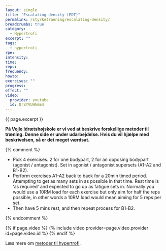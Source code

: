 ```yaml
---
layout: single
title: "Escalating density (EDT)"
permalink: /styrketraening/escalating-density/
breadcrumbs: true
category:
  - Hypertrofi
excerpt: ""
tags:
  - hypertrofi
rpe: 
intensity: 
time: 
reps: 
frequency: 
howto:
exercises: ""
progress:
effect: ""
video:
  provider: youtube
  id: QrZYVUHGmE4
---
```


{{ page.excerpt }}

**På Vejle Idrætshøjskole er vi ved at beskrive forskellige metoder til træning. Denne side er under udarbejdelse. Hvis du vil hjælpe med beskrivelsen, så er det meget værdsat.**

{% comment %}

- Pick 4 exercises. 2 for one bodypart, 2 for an opposing bodypart (agonist / antagonist). Set in agonist / antagonist supersets (A1-A2 and B1-B2).
- Perform exercises A1-A2 back to back for a 20min timed period. Attempting to get as many sets in as possible in that time.  Rest time is ‘as required’ and expected to go up as fatigue sets in.  Normally you would use a 10RM load for each exercise but only aim for half the reps possible, in other words a 10RM load would mean aiming for 5 reps per set.
- Then have 5 mins rest, and then repeat process for B1-B2.

{% endcomment %}

{% if page.video %}
  {% include video provider=page.video.provider id=page.video.id %}
{% endif %}

Læs mere om [metoder til hypertrofi](/hypertrofi-metoder/).
